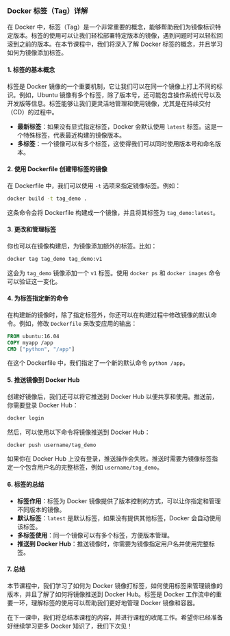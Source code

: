 ### Docker 标签（Tag）详解

在 Docker 中，标签（Tag）是一个非常重要的概念，能够帮助我们为镜像标识特定版本。标签的使用可以让我们轻松部署特定版本的镜像，遇到问题时可以轻松回滚到之前的版本。在本节课程中，我们将深入了解 Docker 标签的概念，并且学习如何为镜像添加标签。

#### 1. 标签的基本概念

标签是 Docker 镜像的一个重要机制，它让我们可以在同一个镜像上打上不同的标识。例如，Ubuntu 镜像有多个标签，除了版本号，还可能包含操作系统代号以及开发版等信息。标签能够让我们更灵活地管理和使用镜像，尤其是在持续交付（CD）的过程中。

- **最新标签**：如果没有显式指定标签，Docker 会默认使用 `latest` 标签。这是一个特殊标签，代表最近构建的镜像版本。
- **多标签**：一个镜像可以有多个标签，这使得我们可以同时使用版本号和命名版本。

#### 2. 使用 Dockerfile 创建带标签的镜像

在 Dockerfile 中，我们可以使用 `-t` 选项来指定镜像标签。例如：

```bash
docker build -t tag_demo .
```

这条命令会将 Dockerfile 构建成一个镜像，并且将其标签为 `tag_demo:latest`。

#### 3. 更改和管理标签

你也可以在镜像构建后，为镜像添加额外的标签。比如：

```bash
docker tag tag_demo tag_demo:v1
```

这会为 `tag_demo` 镜像添加一个 `v1` 标签。使用 `docker ps` 和 `docker images` 命令可以验证这一变化。

#### 4. 为标签指定新的命令

在构建新的镜像时，除了指定标签外，你还可以在构建过程中修改镜像的默认命令。例如，修改 `Dockerfile` 来改变应用的输出：

```Dockerfile
FROM ubuntu:16.04
COPY myapp /app
CMD ["python", "/app"]
```

在这个 Dockerfile 中，我们指定了一个新的默认命令 `python /app`。

#### 5. 推送镜像到 Docker Hub

创建好镜像后，我们还可以将它推送到 Docker Hub 以便共享和使用。推送前，你需要登录 Docker Hub：

```bash
docker login
```

然后，可以使用以下命令将镜像推送到 Docker Hub：

```bash
docker push username/tag_demo
```

如果你在 Docker Hub 上没有登录，推送操作会失败。推送时需要为镜像标签指定一个包含用户名的完整标签，例如 `username/tag_demo`。

#### 6. 标签的总结

- **标签作用**：标签为 Docker 镜像提供了版本控制的方式，可以让你指定和管理不同版本的镜像。
- **默认标签**：`latest` 是默认标签，如果没有提供其他标签，Docker 会自动使用该标签。
- **多标签使用**：同一个镜像可以有多个标签，方便版本管理。
- **推送到 Docker Hub**：推送镜像时，你需要为镜像指定用户名并使用完整标签。

#### 7. 总结

本节课程中，我们学习了如何为 Docker 镜像打标签，如何使用标签来管理镜像的版本，并且了解了如何将镜像推送到 Docker Hub。标签是 Docker 工作流中的重要一环，理解标签的使用可以帮助我们更好地管理 Docker 镜像和容器。

在下一课中，我们将总结本课程的内容，并进行课程的收尾工作。希望你已经准备好继续学习更多 Docker 知识了，我们下次见！
